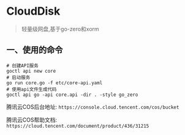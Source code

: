 # CloudDisk

> 轻量级网盘,基于go-zero和xorm

## 一、使用的命令
```shell
# 创建API服务
goctl api new core
# 启动服务
go run core.go -f etc/core-api.yaml
# 使用api文件生成代码
goctl api go -api core.api -dir . -style go_zero
```

腾讯云COS后台地址: `https://console.cloud.tencent.com/cos/bucket`

腾讯云COS帮助文档: `https://cloud.tencent.com/document/product/436/31215`
